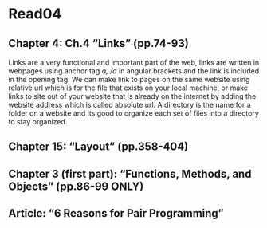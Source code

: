 
# Read04
## Chapter 4: Ch.4 “Links” (pp.74-93)
Links are a very functional and important part of the web, links are written in webpages using anchor tag *a, /a* in angular brackets and the link is included in the opening tag. We can make link to pages on the same website using relative url which is for the file that exists on your local machine, or make links to site out of your website that is already on the internet by adding the website address which is called absolute url. A directory is the name for a folder on a website and its good to organize each set of files into a directory to stay organized.
## Chapter 15: “Layout” (pp.358-404)


## Chapter 3 (first part): “Functions, Methods, and Objects” (pp.86-99 ONLY)
## Article: “6 Reasons for Pair Programming”
